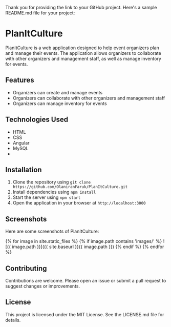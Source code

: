 Thank you for providing the link to your GitHub project. Here's a sample README.md file for your project:

# PlanItCulture

PlanItCulture is a web application designed to help event organizers plan and manage their events. The application allows organizers to collaborate with other organizers and management staff, as well as manage inventory for events.

## Features

- Organizers can create and manage events
- Organizers can collaborate with other organizers and management staff
- Organizers can manage inventory for events

## Technologies Used

- HTML
- CSS
- Angular
- MySQL
- 

## Installation

1. Clone the repository using `git clone https://github.com/OlaniranFaruk/PlanItCulture.git`
2. Install dependencies using `npm install`
3. Start the server using `npm start`
4. Open the application in your browser at `http://localhost:3000`

## Screenshots

Here are some screenshots of PlanItCulture:

{% for image in site.static_files %}
{% if image.path contains 'images/' %}
![{{ image.path }}]({{ site.baseurl }}{{ image.path }})
{% endif %}
{% endfor %}

## Contributing

Contributions are welcome. Please open an issue or submit a pull request to suggest changes or improvements.

## License

This project is licensed under the MIT License. See the LICENSE.md file for details.

